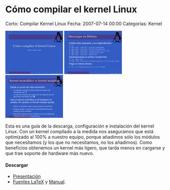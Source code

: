 Cómo compilar el kernel Linux
=============================

Corto: Compilar Kernel Linux
Fecha: 2007-07-14 00:00
Categorías: Kernel

![Compilar Kernel 1](kernel-linux-como-compilar/screenshot-1.jpg) ![Compilar Kernel 2](kernel-linux-como-compilar/screenshot-2.jpg) ![Compilar Kernel 3](kernel-linux-como-compilar/screenshot-3.jpg)

Esta es una guía de la descarga, configuración e instalación del kernel Linux. Con un kernel compilado a la medida nos aseguramos que está optimizado al 100% a nuestro equipo, porque añadimos sólo los módulos que necesitamos (y los que no necesitamos, no los añadimos). Como beneficios obtenemos un kernel más ligero, que tarda menos en cargarse y que trae soporte de hardware más nuevo.

#### Descargar

* [Presentación](kernel-linux-como-compilar/como-compilar-el-kernel-linux-presentacion.pdf)
* [Fuentes LaTeX](kernel-linux-como-compilar/como-compilar-el-kernel-linux-presentacion-latex.tar.gz) y [Manual](../manuales/kernel-linux-como-compilar/como-compilar-el-kernel-linux.pdf).

